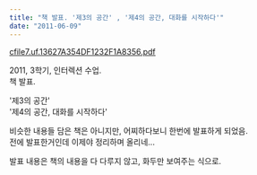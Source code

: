 ```yaml
---
title: "책 발표. '제3의 공간' , '제4의 공간, 대화를 시작하다'"
date: "2011-06-09"
---
```


[cfile7.uf.13627A354DF1232F1A8356.pdf](http://kimsungi.cafe24.com/wp/wp-content/uploads/1/cfile7.uf.13627A354DF1232F1A8356.pdf)

  
2011, 3학기, 인터렉션 수업.  
책 발표.  
  
'제3의 공간'  
'제4의 공간, 대화를 시작하다'  
  
비슷한 내용들 담은 책은 아니지만, 어찌하다보니 한번에 발표하게 되었음.  
전에 발표한거인데 이제야 정리하며 올리네...  
  
발표 내용은 책의 내용을 다 다루지 않고, 화두만 보여주는 식으로.
